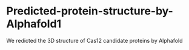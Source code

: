 # Predicted-protein-structure-by-Alphafold1
We redicted the 3D structure of Cas12 candidate proteins by Alphafold
